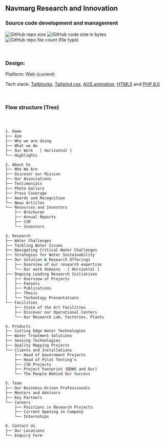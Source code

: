 ## Navmarg Research and Innovation
### Source code development and management 


![GitHub repo size](https://img.shields.io/github/repo-size/Navmarg-Research-and-Innovation/navmarg-research-and-innovation.github.io)  ![GitHub code size in bytes](https://img.shields.io/github/languages/code-size/Navmarg-Research-and-Innovation/navmarg-research-and-innovation.github.io) ![GitHub repo file count (file type)](https://img.shields.io/github/directory-file-count/Navmarg-Research-and-Innovation/navmarg-research-and-innovation.github.io)

<br/>

### Design:
Platform: Web (current)

Tech stack: [Tailblocks](https://tailblocks.cc/), [Tailwind css](https://tailwindcss.com/docs/installation), [AOS animation](https://michalsnik.github.io/aos/), [HTML5](#) and [PHP 8.0](#)


<br/>

### Flow structure (Tree)



```bash



1. Home
├── Aim
├── Why we are doing
├── What we do
├── Our Work - [ Horizontal ]
└── Highlights

2. About Us
├── Who We Are
├── Discover our Mission
├── Our Associations
├── Testimonials
├── Photo Gallery
├── Press Coverage
├── Awards and Recognition
└── News Articles
└── Resources and Investors
    ├── Brochures
    ├── Annual Reports
    ├── CSR
    └── Investors

3. Research
├── Water Challenges
├── Tackling Water Issues
├── Navigating Critical Water Challenges
├── Strategies for Water Sustainability
├── Our Solution & Research Offerings
│   ├── Overview of our research expertise
│   └── Our work domains - [ Horizontal ]
├── Ongoing Leading Research Initiatives
│   ├── Overview of Projects
│   ├── Patents
│   ├── Publications
│   ├── Thesis
│   └── Technology Presentations
└── Facilities
    ├── State of the Art Facilities
    ├── Discover our Operational Centers
    └── Our Research Lab, Factories, Plants

4. Products
├── Cutting Edge Water Technologies
├── Water Treatment Solutions
├── Sensing Technologies
├── Quality Mapping Projects
└── Clients and Installations
    ├── Head of Government Projects
    ├── Head of Pilot Testing’s
    ├── CSR Projects
    ├── Project Footprint (DDWS and Our)
    └── The People Behind Our Success

5. Team
├── Our Business-Driven Professionals
├── Mentors and Advisors
├── Key Partners
└── Careers
    ├── Positions in Research Projects
    ├── Current Opening in Company
    └── Internships

6. Contact Us
├── Our Locations
└── Enquiry Form

```

<br/>


